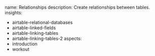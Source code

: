 name: Relationships
description: Create relationships between tables.
insights:
  - airtable-relational-databases
  - airtable-linked-fields
  - airtable-linking-tables
  - airtable-linking-tables-2
aspects:
  - introduction
  - workout
 
